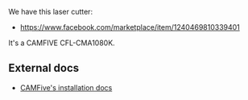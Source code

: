 
We have this laser cutter:

- https://www.facebook.com/marketplace/item/1240469810339401

It's a CAMFIVE CFL-CMA1080K.

## External docs

- [CAMFive's installation docs](./docs/Laser_Machine_INSTALLATION_MANUAL.pdf)

